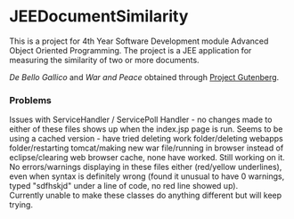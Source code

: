 # JEEDocumentSimilarity
This is a project for 4th Year Software Development module Advanced Object Oriented Programming. The project is a JEE application for measuring the similarity of two or more documents.  

*De Bello Gallico* and *War and Peace* obtained through [Project Gutenberg](http://www.gutenberg.org/catalog/).  

### Problems  
Issues with ServiceHandler / ServicePoll Handler - no changes made to either of these files shows up when the index.jsp page is run. Seems to be using a cached version - have tried deleting work folder/deleting webapps folder/restarting tomcat/making new war file/running in browser instead of eclipse/clearing web browser cache, none have worked. Still working on it. No errors/warnings displaying in these files either (red/yellow underlines), even when syntax is definitely wrong (found it unusual to have 0 warnings, typed "sdfhskjd" under a line of code, no red line showed up).  
Currently unable to make these classes do anything different but will keep trying.
